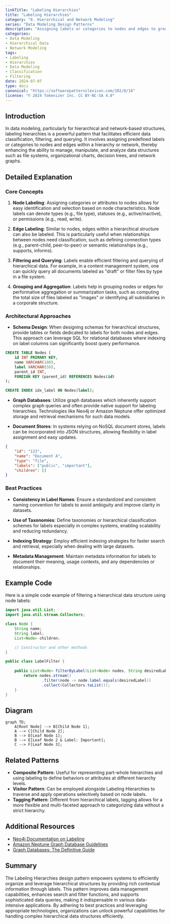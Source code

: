 ```yaml
---
linkTitle: "Labeling Hierarchies"
title: "Labeling Hierarchies"
category: "8. Hierarchical and Network Modeling"
series: "Data Modeling Design Patterns"
description: "Assigning labels or categories to nodes and edges to group and filter hierarchical data, enabling efficient classification and querying."
categories:
- Data Modeling
- Hierarchical Data
- Network Modeling
tags:
- Labeling
- Hierarchies
- Data Modeling
- Classification
- Filtering
date: 2024-07-07
type: docs
canonical: "https://softwarepatternslexicon.com/102/8/16"
license: "© 2024 Tokenizer Inc. CC BY-NC-SA 4.0"
---
```



## Introduction

In data modeling, particularly for hierarchical and network-based structures, labeling hierarchies is a powerful pattern that facilitates efficient data classification, filtering, and querying. It involves assigning predefined labels or categories to nodes and edges within a hierarchy or network, thereby enhancing the ability to manage, manipulate, and analyze data structures such as file systems, organizational charts, decision trees, and network graphs.

## Detailed Explanation

### Core Concepts

1. **Node Labeling**: Assigning categories or attributes to nodes allows for easy identification and selection based on node characteristics. Node labels can denote types (e.g., file type), statuses (e.g., active/inactive), or permissions (e.g., read, write).

2. **Edge Labeling**: Similar to nodes, edges within a hierarchical structure can also be labeled. This is particularly useful when relationships between nodes need classification, such as defining connection types (e.g., parent-child, peer-to-peer) or semantic relationships (e.g., supports, informs).

3. **Filtering and Querying**: Labels enable efficient filtering and querying of hierarchical data. For example, in a content management system, one can quickly query all documents labeled as "draft" or filter files by type in a file system.

4. **Grouping and Aggregation**: Labels help in grouping nodes or edges for performative aggregation or summarization tasks, such as computing the total size of files labeled as "images" or identifying all subsidiaries in a corporate structure.

### Architectural Approaches

- **Schema Design**: When designing schemas for hierarchical structures, provide tables or fields dedicated to labels for both nodes and edges. This approach can leverage SQL for relational databases where indexing on label columns can significantly boost query performance.

```sql
CREATE TABLE Nodes (
    id INT PRIMARY KEY,
    name VARCHAR(100),
    label VARCHAR(50),
    parent_id INT,
    FOREIGN KEY (parent_id) REFERENCES Nodes(id)
);

CREATE INDEX idx_label ON Nodes(label);
```

- **Graph Databases**: Utilize graph databases which inherently support complex graph queries and often provide native support for labeling hierarchies. Technologies like Neo4j or Amazon Neptune offer optimized storage and retrieval mechanisms for such data models.

- **Document Stores**: In systems relying on NoSQL document stores, labels can be incorporated into JSON structures, allowing flexibility in label assignment and easy updates.

```json
{
    "id": "123",
    "name": "Document A",
    "type": "file",
    "labels": ["public", "important"],
    "children": []
}
```

### Best Practices

- **Consistency in Label Names**: Ensure a standardized and consistent naming convention for labels to avoid ambiguity and improve clarity in datasets.

- **Use of Taxonomies**: Define taxonomies or hierarchical classification schemes for labels especially in complex systems, enabling scalability and reducing redundancy.

- **Indexing Strategy**: Employ efficient indexing strategies for faster search and retrieval, especially when dealing with large datasets.

- **Metadata Management**: Maintain metadata information for labels to document their meaning, usage contexts, and any dependencies or relationships.

## Example Code

Here is a simple code example of filtering a hierarchical data structure using node labels:

```java
import java.util.List;
import java.util.stream.Collectors;

class Node {
    String name;
    String label;
    List<Node> children;

    // Constructor and other methods
}

public class LabelFilter {
    
    public List<Node> filterByLabel(List<Node> nodes, String desiredLabel) {
        return nodes.stream()
                .filter(node -> node.label.equals(desiredLabel))
                .collect(Collectors.toList());
    }
}
```

## Diagram

```mermaid
graph TD;
    A[Root Node] --> B[Child Node 1];
    A --> C[Child Node 2];
    B --> D[Leaf Node 1];
    B --> E[Leaf Node 2 & Label: Important];
    C --> F[Leaf Node 3];
```

## Related Patterns

- **Composite Pattern**: Useful for representing part-whole hierarchies and using labeling to define behaviors or attributes at different hierarchy levels.
- **Visitor Pattern**: Can be employed alongside Labeling Hierarchies to traverse and apply operations selectively based on node labels.
- **Tagging Pattern**: Different from hierarchical labels, tagging allows for a more flexible and multi-faceted approach to categorizing data without a strict hierarchy.

## Additional Resources

- [Neo4j Documentation on Labeling](https://neo4j.com/docs/)
- [Amazon Neptune Graph Database Guidelines](https://aws.amazon.com/neptune/)
- [Graph Databases: The Definitive Guide](https://hardcopy.commneleutronsample.io/graph-databases)

## Summary

The Labeling Hierarchies design pattern empowers systems to efficiently organize and leverage hierarchical structures by providing rich contextual information through labels. This pattern improves data management capabilities, enhances search and filter functions, and supports sophisticated data queries, making it indispensable in various data-intensive applications. By adhering to best practices and leveraging appropriate technologies, organizations can unlock powerful capabilities for handling complex hierarchical data structures efficiently.
